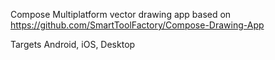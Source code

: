 Compose Multiplatform vector drawing app based on https://github.com/SmartToolFactory/Compose-Drawing-App

Targets Android, iOS, Desktop
